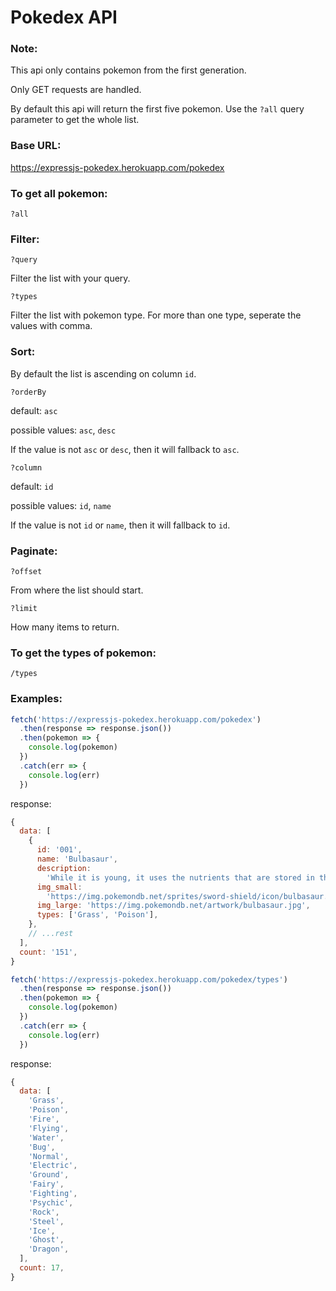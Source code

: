 # Pokedex API

### Note:

This api only contains pokemon from the first generation.

Only GET requests are handled.

By default this api will return the first five pokemon. Use the `?all` query parameter to get the whole list.

### Base URL:

https://expressjs-pokedex.herokuapp.com/pokedex

### To get all pokemon:

`?all`

### Filter:

`?query`

Filter the list with your query.

`?types`

Filter the list with pokemon type. For more than one type, seperate the values with comma.

### Sort:

By default the list is ascending on column `id`.

`?orderBy`

default: `asc`

possible values: `asc`, `desc`

If the value is not `asc` or `desc`, then it will fallback to `asc`.

`?column`

default: `id`

possible values: `id`, `name`

If the value is not `id` or `name`, then it will fallback to `id`.

### Paginate:

`?offset`

From where the list should start.

`?limit`

How many items to return.

### To get the types of pokemon:

`/types`

### Examples:

```javascript
fetch('https://expressjs-pokedex.herokuapp.com/pokedex')
  .then(response => response.json())
  .then(pokemon => {
    console.log(pokemon)
  })
  .catch(err => {
    console.log(err)
  })
```

response:

```javascript
{
  data: [
    {
      id: '001',
      name: 'Bulbasaur',
      description:
        'While it is young, it uses the nutrients that are stored in the seeds on its back in order to grow.',
      img_small:
        'https://img.pokemondb.net/sprites/sword-shield/icon/bulbasaur.png',
      img_large: 'https://img.pokemondb.net/artwork/bulbasaur.jpg',
      types: ['Grass', 'Poison'],
    },
    // ...rest
  ],
  count: '151',
}
```

```javascript
fetch('https://expressjs-pokedex.herokuapp.com/pokedex/types')
  .then(response => response.json())
  .then(pokemon => {
    console.log(pokemon)
  })
  .catch(err => {
    console.log(err)
  })
```

response:

```javascript
{
  data: [
    'Grass',
    'Poison',
    'Fire',
    'Flying',
    'Water',
    'Bug',
    'Normal',
    'Electric',
    'Ground',
    'Fairy',
    'Fighting',
    'Psychic',
    'Rock',
    'Steel',
    'Ice',
    'Ghost',
    'Dragon',
  ],
  count: 17,
}
```
